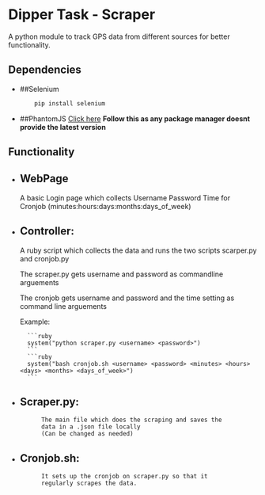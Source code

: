 Dipper Task - Scraper
=====================
A python module to track GPS data from different sources
for better functionality.


Dependencies
------------
- ##Selenium
	```py
		pip install selenium
	```

- ##PhantomJS
	[Click here](https://gist.github.com/julionc/7476620)
	**Follow this as any package manager doesnt
	provide the latest version**

Functionality
--------------
- ## WebPage
	A basic Login page which collects
	Username
	Password
	Time for Cronjob (minutes:hours:days:months:days_of_week)

- ## Controller:
	A ruby script which collects the data and runs the two scripts
	scarper.py and cronjob.py
	
	The scraper.py gets username and password as commandline arguements

	The cronjob gets username and password and the time setting as command 
	line arguements

	Example:

		```ruby 
		system("python scraper.py <username> <password>")
		``` 
		```ruby 
		system("bash cronjob.sh <username> <password> <minutes> <hours> <days> <months> <days_of_week>")
		``` 
- ## Scraper.py:
			
			The main file which does the scraping and saves the
			data in a .json file locally
			(Can be changed as needed)
			
- ## Cronjob.sh:

			It sets up the cronjob on scraper.py so that it
			regularly scrapes the data.